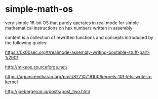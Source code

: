 # simple-math-os
very simple 16-bit OS that purely operates in real mode
for simple mathematical instructions on hex numbers written in assembly

content is a collection of rewritten functions and concepts introduced by the following guides:

https://0x00sec.org/t/realmode-assembly-writing-bootable-stuff-part-1/2901

http://mikeos.sourceforge.net/

https://arjunsreedharan.org/post/82710718100/kernels-101-lets-write-a-kernel

http://joebergeron.io/posts/post_two.html
